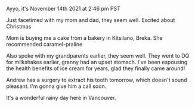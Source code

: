 Ayyo, it's November 14th 2021 at 2:46 pm PST

Just facetimed with my mom and dad, they seem well. Excited about Christmas

Mom is buying me a cake from a bakery in Kitsilano, Breka. She recommended caramel-praline

Also spoke with my grandparents earlier, they seem well. They went to DQ for milkshakes earlier, granny had an upset stomach.
I've been espousing the health benefits of ice cream for years, 
glad they finally came around!

Andrew has a surgery to extract his tooth tomorrow, which doesn't sound pleasant. 
I'm gonna give him a call soon.

It's a wonderful rainy day here in Vancouver.
